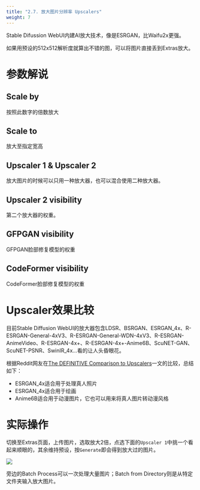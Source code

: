 ```yaml
---
title: "2.7. 放大图片分辨率 Upscalers"
weight: 7
---
```


Stable Difussion WebUI内建AI放大技术，像是ESRGAN，比Waifu2x更强。

如果用预设的512x512解析度就算出不错的图，可以将图片直接丢到Extras放大。


# 参数解说

## Scale by

按照此数字的倍数放大

## Scale to

放大至指定宽高

## Upscaler 1 & Upscaler 2

放大图片的时候可以只用一种放大器，也可以混合使用二种放大器。


## Upscaler 2 visibility

第二个放大器的权重。

## GFPGAN visibility

GFPGAN脸部修复模型的权重

## CodeFormer visibility

CodeFormer脸部修复模型的权重


# Upscaler效果比较

目前Stable Diffusion WebUI的放大器包含LDSR、BSRGAN、ESRGAN_4x、R-ESRGAN-General-4xV3、R-ESRGAN-General-WDN-4xV3、R-ESRGAN-AnimeVideo、R-ESRGAN-4x+、R-ESRGAN-4x+-Anime6B、ScuNET-GAN、ScuNET-PSNR、SwinIR_4x...看的让人头昏眼花。

根据Reddit网友在[The DEFINITIVE Comparison to Upscalers](https://www.reddit.com/r/StableDiffusion/comments/y2mrc2/the_definitive_comparison_to_upscalers/)一文的比较，总结如下：

- ESRGAN_4x适合用于处理真人照片
- ESRGAN_4x适合用于绘画
- Anime6B适合用于动漫图片，它也可以用来将真人图片转动漫风格


# 实际操作

切换至Extras页面，上传图片，选取放大2倍，点选下面的`Upscaler 1`中挑一个看起来顺眼的，其余维持预设，按`Generate`即会得到放大过的图片。

![](/posts/stable-diffusion-webui-manuals/images/6s3J611.webp)

旁边的Batch Process可以一次处理大量图片；Batch from Directory则是从特定文件夹输入放大图片。
